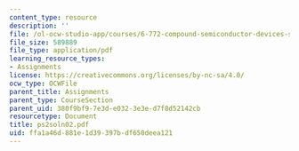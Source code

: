 ```yaml
---
content_type: resource
description: ''
file: /ol-ocw-studio-app/courses/6-772-compound-semiconductor-devices-spring-2003/ffa1a46d881e1d39397bdf650deea121_ps2soln02.pdf
file_size: 589889
file_type: application/pdf
learning_resource_types:
- Assignments
license: https://creativecommons.org/licenses/by-nc-sa/4.0/
ocw_type: OCWFile
parent_title: Assignments
parent_type: CourseSection
parent_uid: 380f9bf9-7e3d-e032-3e3e-d7f8d52142cb
resourcetype: Document
title: ps2soln02.pdf
uid: ffa1a46d-881e-1d39-397b-df650deea121
---
```

